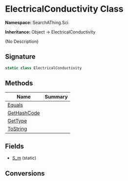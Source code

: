 # ElectricalConductivity Class
**Namespace:** SearchAThing.Sci

**Inheritance:** Object → ElectricalConductivity

(No Description)

## Signature
```csharp
static class ElectricalConductivity
```
## Methods
|**Name**|**Summary**|
|---|---|
|[Equals](ElectricalConductivity/Equals.md)||
|[GetHashCode](ElectricalConductivity/GetHashCode.md)||
|[GetType](ElectricalConductivity/GetType.md)||
|[ToString](ElectricalConductivity/ToString.md)||
## Fields
- [S_m](ElectricalConductivity/S_m.md) (static)
## Conversions

